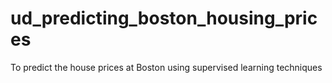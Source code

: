 # ud_predicting_boston_housing_prices
To predict the house prices at Boston using supervised learning techniques
